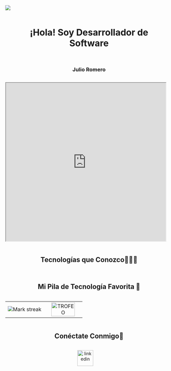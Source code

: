 <!--horizontal divider(gradiant)-->
<img src="https://user-images.githubusercontent.com/73097560/115834477-dbab4500-a447-11eb-908a-139a6edaec5c.gif">

<!--h1 without bottom border-->
<div id="user-content-toc">
  <ul align="center">
    <summary><h1 style="display: inline-block">¡Hola! Soy Desarrollador de Software</h1></summary>
  </ul> 
</div>

<!--h2 without bottom border-->
<div id="user-content-toc">
  <ul align="center">
    <summary><h3 style="display: inline-block">Julio Romero</h3></summary>
  </ul>
</div>

<!-- Tetris -->
<div align="center">
  <iframe src="https://tetris.julioromero.xyz/" width="100%" height="500px"></iframe>
</div>

<!--h1 without bottom border-->
<div id="user-content-toc">
  <ul align="center">
    <summary><h2 style="display: inline-block">Tecnologías que Conozco👨🏻‍💻</h2></summary>
  </ul>
</div>

<!--h1 without bottom border-->
<div id="user-content-toc">
  <ul align="center">
    <summary><h2 style="display: inline-block">Mi Pila de Tecnología Favorita 🤖</h2></summary>
  </ul>
</div>

<!--- stats & Trophy (start) -->
<p align="center">
  <!--- stats (start) -->
<table align="center">
<tr border="none">
<td width="50%" align="center">
  
  <img  align="center"  title="🔥 Get streak stats for your profile at git.io/streak-stats" alt="Mark streak" src="https://github-readme-streak-stats.herokuapp.com/?user=julioromerooo&theme=tokyonight&hide_border=false" /> 
</td>

<td width="50%" align="center">

  <!--- trophy (start) -->
<div align=center>
  <a href="https://github.com/ryo-ma/github-profile-trophy" title="Ir a la fuente">
      <img align="center" width=84% src="https://github-profile-trophy.vercel.app/?username=julioromerooo&theme=tokyonight&row=1&column=7&margin-h=15&margin-w=5&no-bg=true" alt="TROFEO" />
    </a>
</div>
<!--- trophy (start) -->


</td>
</tr>
</table>
<!--- stats (end) -->

<!-- Connect with me -->
<!--h2 without bottom border-->
<div id="user-content-toc">
  <ul align="center">
    <summary><h2 style="display: inline-block">Conéctate Conmigo🤝</h2></summary>
  </ul>
</div>

<!--icons and links-->
<p align="center">
<a href="https://www.linkedin.com/in/julioromerooo/" target="blank"><img align="center" src="https://user-images.githubusercontent.com/88904952/234979284-68c11d7f-1acc-4f0c-ac78-044e1037d7b0.png" alt="linkedin" height="50" width="50" /></a>

</p>
